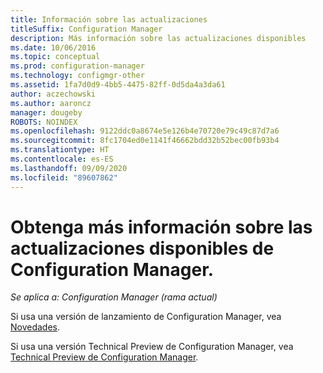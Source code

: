 ```yaml
---
title: Información sobre las actualizaciones
titleSuffix: Configuration Manager
description: Más información sobre las actualizaciones disponibles
ms.date: 10/06/2016
ms.topic: conceptual
ms.prod: configuration-manager
ms.technology: configmgr-other
ms.assetid: 1fa7d0d9-4bb5-4475-82ff-0d5da4a3da61
author: aczechowski
ms.author: aaroncz
manager: dougeby
ROBOTS: NOINDEX
ms.openlocfilehash: 9122ddc0a8674e5e126b4e70720e79c49c87d7a6
ms.sourcegitcommit: 8fc1704ed0e1141f46662bdd32b52bec00fb93b4
ms.translationtype: HT
ms.contentlocale: es-ES
ms.lasthandoff: 09/09/2020
ms.locfileid: "89607862"
---
```

# <a name="learn-more-about-available-updates-for-configuration-manager"></a>Obtenga más información sobre las actualizaciones disponibles de Configuration Manager.

*Se aplica a: Configuration Manager (rama actual)*

Si usa una versión de lanzamiento de Configuration Manager, vea [Novedades](../plan-design/changes/what-has-changed-from-configuration-manager-2012.md).

Si usa una versión Technical Preview de Configuration Manager, vea [Technical Preview de Configuration Manager](../get-started/technical-preview.md).
